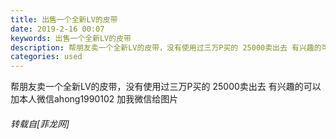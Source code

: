 ```yaml
---
title: 出售一个全新LV的皮带
date: 2019-2-16 00:07
keywords: 出售一个全新LV的皮带
description: 帮朋友卖一个全新LV的皮带，没有使用过三万P买的 25000卖出去 有兴趣的可以加本人微信ahong1990102 加我微信给图片
categories: used
---
```

<td class="t_f" id="postmessage_3024516">

帮朋友卖一个全新LV的皮带，没有使用过三万P买的 25000卖出去 有兴趣的可以加本人微信ahong1990102 加我微信给图片</td>
###### 转载自[菲龙网]